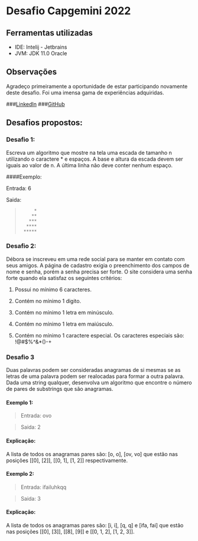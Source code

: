 # Desafio Capgemini 2022

## Ferramentas utilizadas
- IDE: Intelij - Jetbrains
- JVM: JDK 11.0 Oracle

## Observações
Agradeço primeiramente a oportunidade de estar participando novamente deste desafio. Foi uma imensa gama de experiências adquiridas.

###[LinkedIn](https://www.linkedin.com/in/lucas-souza-478a031ab) 
###[GitHub](https://github.com/lucasdev3/)

## Desafios propostos:

### Desafio 1:
Escreva um algoritmo que mostre na tela uma escada de tamanho n utilizando o caractere * e espaços. A base e altura da escada devem ser iguais ao valor de n. A última linha não deve conter nenhum espaço.

####Exemplo: 

Entrada: 6

Saida:
>          *
>         **
>        ***
>       ****
>      *****

### Desafio 2:
Débora se inscreveu em uma rede social para se manter em contato com seus amigos. A página de cadastro exigia o preenchimento dos campos de nome e senha, porém a senha precisa ser forte. O site considera uma senha forte quando ela satisfaz os seguintes critérios:

1. Possui no mínimo 6 caracteres.

2. Contém no mínimo 1 digito.

3. Contém no mínimo 1 letra em minúsculo.

4. Contém no mínimo 1 letra em maiúsculo.

5. Contém no mínimo 1 caractere especial. Os caracteres especiais são: !@#$%^&*()-+

### Desafio 3
Duas palavras podem ser consideradas anagramas de si mesmas se as letras de uma palavra podem ser realocadas para formar a outra palavra. Dada uma string qualquer, desenvolva um algoritmo que encontre o número de pares de substrings que são anagramas.

#### Exemplo 1: 
> Entrada: ovo

> Saida: 2
#### Explicação:
A lista de todos os anagramas pares são: [o, o], [ov, vo] que estão nas posições [[0], [2]], [[0, 1], [1, 2]] respectivamente. 

#### Exemplo 2: 
> Entrada: ifailuhkqq

> Saida: 3

#### Explicação:
A lista de todos os anagramas pares são: [i, i], [q, q] e [ifa, fai] que estão nas posições [[0], [3]], [[8],  [9]] e [[0, 1, 2], [1, 2, 3]].
 

